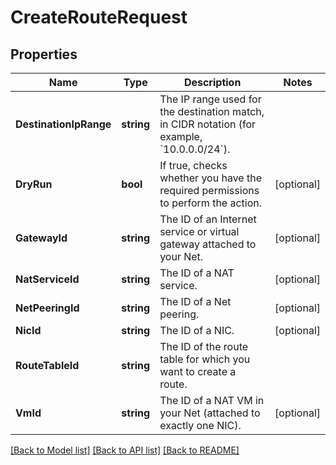 # CreateRouteRequest

## Properties

Name | Type | Description | Notes
------------ | ------------- | ------------- | -------------
**DestinationIpRange** | **string** | The IP range used for the destination match, in CIDR notation (for example, &#x60;10.0.0.0/24&#x60;). | 
**DryRun** | **bool** | If true, checks whether you have the required permissions to perform the action. | [optional] 
**GatewayId** | **string** | The ID of an Internet service or virtual gateway attached to your Net. | [optional] 
**NatServiceId** | **string** | The ID of a NAT service. | [optional] 
**NetPeeringId** | **string** | The ID of a Net peering. | [optional] 
**NicId** | **string** | The ID of a NIC. | [optional] 
**RouteTableId** | **string** | The ID of the route table for which you want to create a route. | 
**VmId** | **string** | The ID of a NAT VM in your Net (attached to exactly one NIC). | [optional] 

[[Back to Model list]](../README.md#documentation-for-models) [[Back to API list]](../README.md#documentation-for-api-endpoints) [[Back to README]](../README.md)


